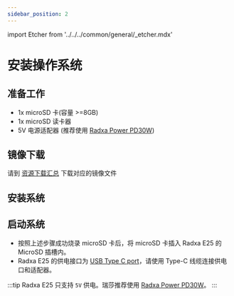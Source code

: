 ```yaml
---
sidebar_position: 2
---
```


import Etcher from '../../../common/general/\_etcher.mdx'

# 安装操作系统

## 准备工作

- 1x microSD 卡(容量 >=8GB)
- 1x microSD 读卡器
- 5V 电源适配器 (推荐使用 [Radxa Power PD30W](../accessories/pd_30w))

## 镜像下载

请到 [资源下载汇总](../../images) 下载对应的镜像文件

## 安装系统

<Etcher model="e25" />

## 启动系统

- 按照上述步骤成功烧录 microSD 卡后，将 microSD 卡插入 Radxa E25 的 MicroSD 插槽内。
- Radxa E25 的供电接口为 [USB Type C port](../README)，请使用 Type-C 线缆连接供电口和适配器。

:::tip
Radxa E25 只支持 `5V` 供电。瑞莎推荐使用 [Radxa Power PD30W](../accessories/pd_30w)。
:::
